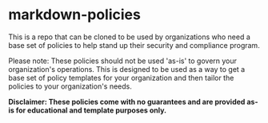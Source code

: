 # markdown-policies
This is a repo that can be cloned to be used by organizations who need a base set of policies to help stand up their security and compliance program. 

Please note: These policies should not be used 'as-is' to govern your organization's operations. This is designed to be used as a way to get a base set of policy templates for your organization and then tailor the policies to your organization's needs.

**Disclaimer: These policies come with no guarantees and are provided as-is for educational and template purposes only.**
